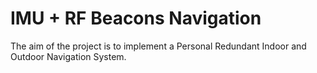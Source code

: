 # IMU + RF Beacons Navigation

The aim of the project is to implement a Personal Redundant Indoor and Outdoor Navigation System.
